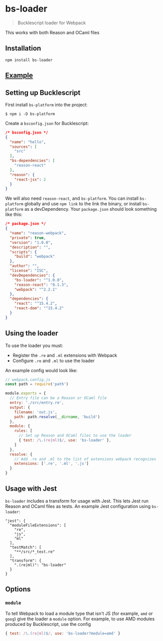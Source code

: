 # bs-loader

> Bucklescript loader for Webpack

This works with both Reason and OCaml files

## Installation

```
npm install bs-loader
```

## [Example](https://github.com/reasonml-community/bs-loader/blob/master/examples)

## Setting up Bucklescript

First install `bs-platform` into the project:

```
$ npm i -D bs-platform
```

Create a `bsconfig.json` for Bucklescript:

```json
/* bsconfig.json */
{
  "name": "hello",
  "sources": [
    "src"
  ],
  "bs-dependencies": [
    "reason-react"
  ],
  "reason": {
    "react-jsx": 2
  }
}
```

We will also need `reason-react`, and `bs-platform`. You can install `bs-platform` globally and
use `npm link` to the link the binary, or install `bs-platform` as a devDependency.
Your `package.json` should look something like this:

```json
/* package.json */
{
  "name": "reason-webpack",
  "private": true,
  "version": "1.0.0",
  "description": "",
  "scripts": {
    "build": "webpack"
  },
  "author": "",
  "license": "ISC",
  "devDependencies": {
    "bs-loader": "^1.0.0",
    "reason-react": "0.1.3",
    "webpack": "^2.2.1"
  },
  "dependencies": {
    "react": "^15.4.2",
    "react-dom": "^15.4.2"
  }
}

```

## Using the loader

To use the loader you must:
* Register the `.re` and `.ml` extensions with Webpack
* Configure `.re` and `.ml` to use the loader

An example config would look like:

```js
// webpack.config.js
const path = require('path')

module.exports = {
  // Entry file can be a Reason or OCaml file
  entry: './src/entry.re',
  output: {
    filename: 'out.js',
    path: path.resolve(__dirname, 'build')
  },
  module: {
    rules: [
      // Set up Reason and OCaml files to use the loader
      { test: /\.(re|ml)$/, use: 'bs-loader' },
    ]
  },
  resolve: {
    // Add .re and .ml to the list of extensions webpack recognizes
    extensions: ['.re', '.ml', '.js']
  }
}
```

## Usage with Jest

`bs-loader` includes a transform for usage with Jest. This lets Jest run
Reason and OCaml files as tests. An example Jest configuration using `bs-loader`:

```
"jest": {
  "moduleFileExtensions": [
    "re",
    "js",
    "ml"
  ],
  "testMatch": [
    "**/src/*_test.re"
  ],
  "transform": {
    ".(re|ml)": "bs-loader"
  }
}
```

## Options

### `module`

To tell Webpack to load a module type that isn't JS (for example, `amd` or `goog`)
give the loader a `module` option. For example, to use AMD modules produced by Bucklescript,
use the config

```js
{ test: /\.(re|ml)$/, use: 'bs-loader?module=amd' }
```
